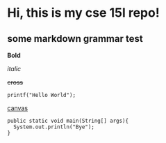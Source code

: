 # Hi, this is my cse 15l repo!
## some markdown grammar test
**Bold**


*italic*

~~cross~~

`printf("Hello World");`

[canvas](canvas.ucsd.edu)

```
public static void main(String[] args){
  System.out.println("Bye");
}
```
